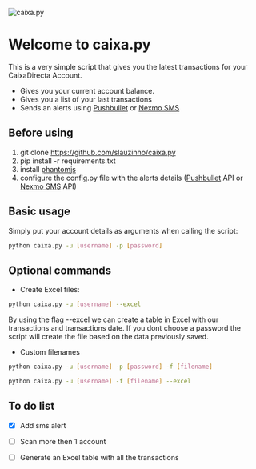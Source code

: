 ![caixa.py](http://i.imgur.com/XOeQUG9.png)
# Welcome to caixa.py

This is a very simple script that gives you the latest transactions for your CaixaDirecta Account.
- Gives you your current account balance.
- Gives you a list of your last transactions
- Sends an alerts using [Pushbullet](https://www.pushbullet.com) or [Nexmo SMS](https://www.nexmo.com)

Before using
------------
1. git clone https://github.com/slauzinho/caixa.py
2. pip install -r requirements.txt
3. install [phantomjs](http://phantomjs.org/download.html)
4. configure the config.py file with the alerts details ([Pushbullet](https://www.pushbullet.com) API or [Nexmo SMS](https://www.nexmo.com) API)

Basic usage
------------
Simply put your account details as arguments when calling the script:
```bash
python caixa.py -u [username] -p [password]
```
Optional commands
------------------
- Create Excel files:
```bash
python caixa.py -u [username] --excel
```
By using the flag --excel we can create a table in Excel with our transactions and transactions date. If you dont choose a password   the script will create the file based on the data previously saved.

- Custom filenames
```bash
python caixa.py -u [username] -p [password] -f [filename]
```
```bash
python caixa.py -u [username] -f [filename] --excel
```
To do list
----------
- [x] Add sms alert
- [ ] Scan more then 1 account
- [ ] Generate an Excel table with all the transactions

